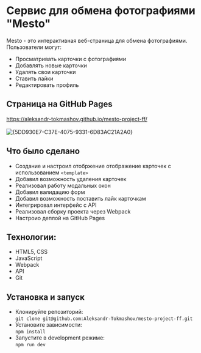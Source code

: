 # Сервис для обмена фотографиями "Mesto"
Mesto - это интерактивная веб-страница для обмена фотографиями. Пользователи могут:
- Просматривать карточки с фотографиями
- Добавлять новые карточки
- Удалять свои карточки
- Ставить лайки
- Редактировать профиль
## Страница на GitHub Pages
https://aleksandr-tokmashov.github.io/mesto-project-ff/
<br><br>
![{5DD930E7-C37E-4075-9331-6D83AC21A2A0}](https://github.com/user-attachments/assets/a6241343-cd69-4885-a146-4f42f10c25bd)
## Что было сделано
- Создание и настроил отобржение отображение карточек с использованием `<template>`
- Добавил возможность удаления карточек
- Реализовал работу модальных окон
- Добавил валидацию форм
- Добавил возможность поставить лайк карточкам
- Интегрировал интерфейс с API
- Реализовал сборку проекта через Webpack
- Настроио деплой на GitHub Pages

## Технологии:
- HTML5, CSS
- JavaScript
- Webpack
- API
- Git

## Установка и запуск
- Клонируйте репозиторий: \
`git clone git@github.com:Aleksandr-Tokmashov/mesto-project-ff.git`
- Установите зависимости: \
`npm install`
- Запустите в development режиме: \
`npm run dev`


